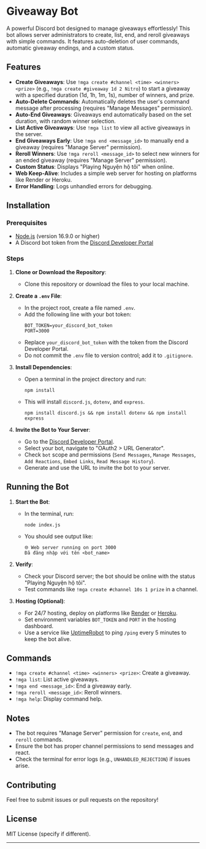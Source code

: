 # Giveaway Bot

A powerful Discord bot designed to manage giveaways effortlessly! This bot allows server administrators to create, list, end, and reroll giveaways with simple commands. It features auto-deletion of user commands, automatic giveaway endings, and a custom status.

## Features

- **Create Giveaways**: Use `!mga create #channel <time> <winners> <prize>` (e.g., `!mga create #giveaway 1d 2 Nitro`) to start a giveaway with a specified duration (1d, 1h, 1m, 1s), number of winners, and prize.
- **Auto-Delete Commands**: Automatically deletes the user's command message after processing (requires "Manage Messages" permission).
- **Auto-End Giveaways**: Giveaways end automatically based on the set duration, with random winner selection.
- **List Active Giveaways**: Use `!mga list` to view all active giveaways in the server.
- **End Giveaways Early**: Use `!mga end <message_id>` to manually end a giveaway (requires "Manage Server" permission).
- **Reroll Winners**: Use `!mga reroll <message_id>` to select new winners for an ended giveaway (requires "Manage Server" permission).
- **Custom Status**: Displays "Playing Nguyện hộ tôi" when online.
- **Web Keep-Alive**: Includes a simple web server for hosting on platforms like Render or Heroku.
- **Error Handling**: Logs unhandled errors for debugging.

## Installation

### Prerequisites
- [Node.js](https://nodejs.org/) (version 16.9.0 or higher)
- A Discord bot token from the [Discord Developer Portal](https://discord.com/developers/applications)

### Steps
1. **Clone or Download the Repository**:
   - Clone this repository or download the files to your local machine.

2. **Create a `.env` File**:
   - In the project root, create a file named `.env`.
   - Add the following line with your bot token:
     ```
     BOT_TOKEN=your_discord_bot_token
     PORT=3000
     ```
   - Replace `your_discord_bot_token` with the token from the Discord Developer Portal.
   - Do not commit the `.env` file to version control; add it to `.gitignore`.

3. **Install Dependencies**:
   - Open a terminal in the project directory and run:
     ```
     npm install
     ```
   - This will install `discord.js`, `dotenv`, and `express`.
     ```
     npm install discord.js && npm install dotenv && npm install express
     ```

4. **Invite the Bot to Your Server**:
   - Go to the [Discord Developer Portal](https://discord.com/developers/applications).
   - Select your bot, navigate to "OAuth2 > URL Generator".
   - Check `bot` scope and permissions (`Send Messages`, `Manage Messages`, `Add Reactions`, `Embed Links`, `Read Message History`).
   - Generate and use the URL to invite the bot to your server.

## Running the Bot

1. **Start the Bot**:
   - In the terminal, run:
     ```
     node index.js
     ```
   - You should see output like:
     ```
     🌐 Web server running on port 3000
     Đã đăng nhập với tên <bot_name>
     ```

2. **Verify**:
   - Check your Discord server; the bot should be online with the status "Playing Nguyện hộ tôi".
   - Test commands like `!mga create #channel 10s 1 prize` in a channel.

3. **Hosting (Optional)**:
   - For 24/7 hosting, deploy on platforms like [Render](https://render.com/) or [Heroku](https://www.heroku.com/).
   - Set environment variables `BOT_TOKEN` and `PORT` in the hosting dashboard.
   - Use a service like [UptimeRobot](https://uptimerobot.com/) to ping `/ping` every 5 minutes to keep the bot alive.

## Commands
- `!mga create #channel <time> <winners> <prize>`: Create a giveaway.
- `!mga list`: List active giveaways.
- `!mga end <message_id>`: End a giveaway early.
- `!mga reroll <message_id>`: Reroll winners.
- `!mga help`: Display command help.

## Notes
- The bot requires "Manage Server" permission for `create`, `end`, and `reroll` commands.
- Ensure the bot has proper channel permissions to send messages and react.
- Check the terminal for error logs (e.g., `UNHANDLED_REJECTION`) if issues arise.

## Contributing
Feel free to submit issues or pull requests on the repository!

## License
MIT License (specify if different).

---

